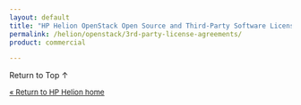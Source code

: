 ```yaml
---
layout: default
title: "HP Helion OpenStack Open Source and Third-Party Software License Agreements"
permalink: /helion/openstack/3rd-party-license-agreements/
product: commercial

---
```


<script> 

function PageRefresh { 
onLoad="window.refresh"
}

PageRefresh();

</script>


<a href="#top" style="padding:14px 0px 14px 0px; text-decoration: none;"> Return to Top &#8593; </a>

<p style="font-size: small;"> <a href="/helion/"> &#171; Return to HP Helion  home </a> </p>



